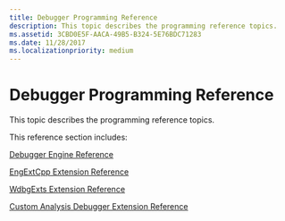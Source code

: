```yaml
---
title: Debugger Programming Reference
description: This topic describes the programming reference topics.
ms.assetid: 3CBD0E5F-AACA-49B5-B324-5E76BDC71283
ms.date: 11/28/2017
ms.localizationpriority: medium
---
```


# Debugger Programming Reference


This topic describes the programming reference topics.

This reference section includes:

[Debugger Engine Reference](https://docs.microsoft.com/windows-hardware/drivers/debugger/debugger-engine-reference)

[EngExtCpp Extension Reference](https://docs.microsoft.com/windows-hardware/drivers/ddi/engextcpp/index)

[WdbgExts Extension Reference](https://docs.microsoft.com/windows-hardware/drivers/ddi/wdbgexts/)

[Custom Analysis Debugger Extension Reference](https://docs.microsoft.com/previous-versions/windows/hardware/previsioning-framework/mt809565(v=vs.85))

 





